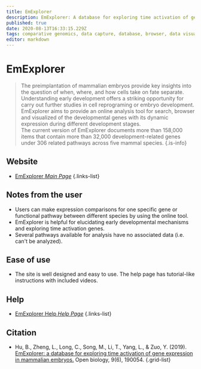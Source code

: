 ```yaml
---
title: EmExplorer
description: EmExplorer: A database for exploring time activation of gene expression in mammalian embryos
published: true
date: 2020-08-13T16:33:15.229Z
tags: comparative genomics, data capture, database, browser, data visualization, gene expression, metabolic pathways, eukaryota
editor: markdown
---
```


# EmExplorer

> The preimplantation of mammalian embryos provide key insights into the question of when, where, and how cells take on fate separate. Understanding early development offers a striking opportunity for carry out further studies in cell reprograming or embryo development. 
&NewLine;
EmExplorer aims to provide an online analysis tool for search, browser and visualized of the developmental genes with its dynamic expression during different development stages.  
&NewLine;
The current version of EmExplorer documents more than 158,000 items that contain more than 32,000 development-related genes under 306 related pathways across five mammal species. 
{.is-info}

 

## Website 

- [EmExplorer *Main Page*](http://bioinfor.imu.edu.cn/emexplorer/public/)
 {.links-list}


## Notes from the user

- Users can make expression comparisons for one specific gene or functional pathway between different species by using the online tool. 
- EmExplorer is helpful for elucidating early developmental mechanisms and exploring time activation genes.
- Several pathways available for analysis have no associated data (i.e. can't be analyzed).

## Ease of use

- The site is well designed and easy to use. The help page has tutorial-like instructions with included videos. 

## Help

- [EmExplorer Help *Help Page*](http://bioinfor.imu.edu.cn/emexplorer/public/Help)
{.links-list}


## Citation 

- Hu, B., Zheng, L., Long, C., Song, M., Li, T., Yang, L., & Zuo, Y. (2019). [EmExplorer: a database for exploring time activation of gene expression in mammalian embryos.](https://royalsocietypublishing.org/doi/full/10.1098/rsob.190054) Open biology, 9(6), 190054.
{.grid-list}
